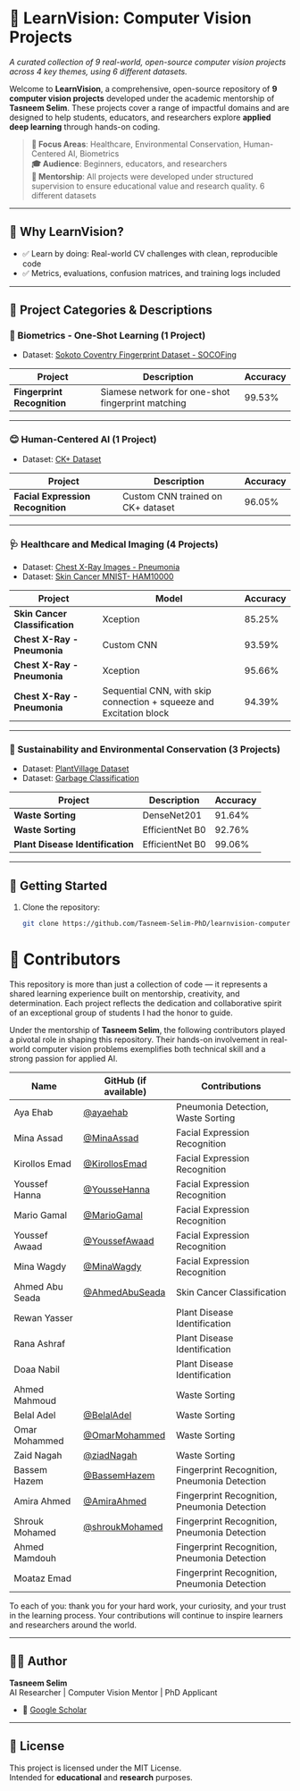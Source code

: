 # 📘 LearnVision: Computer Vision Projects
_A curated collection of 9 real-world, open-source computer vision projects across 4 key themes, using 6 different datasets._

Welcome to **LearnVision**, a comprehensive, open-source repository of **9 computer vision projects** developed under the academic mentorship of **Tasneem Selim**. These projects cover a range of impactful domains and are designed to help students, educators, and researchers explore **applied deep learning** through hands-on coding.

> **🔬 Focus Areas**: Healthcare, Environmental Conservation, Human-Centered AI, Biometrics  
> **🎓 Audience**: Beginners, educators, and researchers  
> **🤝 Mentorship**: All projects were developed under structured supervision to ensure educational value and research quality.
6 different datasets
---

## 🧠 Why LearnVision?

- ✅ Learn by doing: Real-world CV challenges with clean, reproducible code    
- ✅ Metrics, evaluations, confusion matrices, and training logs included

---

## 📂 Project Categories & Descriptions

### 🧬 Biometrics - One-Shot Learning (1 Project)
- Dataset: [Sokoto Coventry Fingerprint Dataset - SOCOFing](https://www.kaggle.com/datasets/ruizgara/socofing)

| Project | Description | Accuracy |
|--------|-------------|----------|
| **Fingerprint Recognition** | Siamese network for one-shot fingerprint matching | 99.53% |

---

### 😊 Human-Centered AI (1 Project)
- Dataset: [CK+ Dataset](https://www.kaggle.com/datasets/davilsena/ckdataset)

| Project | Description | Accuracy |
|--------|-------------|----------|
| **Facial Expression Recognition** | Custom CNN trained on CK+ dataset | 96.05% |

---

### 🩺 Healthcare and Medical Imaging (4 Projects)
- Dataset: [Chest X-Ray Images - Pneumonia](https://www.kaggle.com/datasets/paultimothymooney/chest-xray-pneumonia)
- Dataset: [Skin Cancer MNIST- HAM10000](https://www.kaggle.com/datasets/kmader/skin-cancer-mnist-ham10000) 

| Project | Model | Accuracy |
|--------|-------------|----------|
| **Skin Cancer Classification**| Xception                                                            | 85.25% |
| **Chest X-Ray - Pneumonia**   | Custom CNN                                                          | 93.59% |
| **Chest X-Ray - Pneumonia**   | Xception                                                            | 95.66% |
| **Chest X-Ray - Pneumonia**   | Sequential CNN, with skip connection + squeeze and Excitation block | 94.39% |

---

### 🌱 Sustainability and Environmental Conservation (3 Projects)
- Dataset: [PlantVillage Dataset](https://www.kaggle.com/datasets/emmarex/plantdisease)
- Dataset: [Garbage Classification](https://www.kaggle.com/datasets/asdasdasasdas/garbage-classification)

| Project | Description | Accuracy |
|--------|-------------|----------|
| **Waste Sorting**                | DenseNet201    | 91.64% |
| **Waste Sorting**                | EfficientNet B0| 92.76% |
| **Plant Disease Identification** | EfficientNet B0| 99.06% |

---



## 🚀 Getting Started

1. Clone the repository:
   ```bash
   git clone https://github.com/Tasneem-Selim-PhD/learnvision-computer-vision-projects.git
   
# 👥 Contributors

This repository is more than just a collection of code — it represents a shared learning experience built on mentorship, creativity, and determination. Each project reflects the dedication and collaborative spirit of an exceptional group of students I had the honor to guide.

Under the mentorship of **Tasneem Selim**, the following contributors played a pivotal role in shaping this repository. Their hands-on involvement in real-world computer vision problems exemplifies both technical skill and a strong passion for applied AI.



| Name            | GitHub (if available)  | Contributions                                |
|-----------------|------------------------|----------------------------------------------|
| Aya Ehab        | [@ayaehab](https://github.com/AyaEhab27)                       | Pneumonia Detection, Waste Sorting           |
| Mina Assad      | [@MinaAssad](https://github.com/HarDizzeR)                     | Facial Expression Recognition                |
| Kirollos Emad   | [@KirollosEmad](https://github.com/kiro314159265359)           | Facial Expression Recognition                |
| Youssef Hanna   | [@YousseHanna](https://github.com/YoussefHanna64-bit)          | Facial Expression Recognition                |
| Mario Gamal     | [@MarioGamal](https://github.com/Mario-Gamal-Sobhy)            | Facial Expression Recognition                |
| Youssef Awaad   | [@YoussefAwaad](https://github.com/00Unlimited00)              | Facial Expression Recognition                |
| Mina Wagdy      | [@MinaWagdy](https://github.com/MinaWagdy228)                  | Facial Expression Recognition                |
| Ahmed Abu Seada | [@AhmedAbuSeada](https://github.com/ahmedaboseada)             | Skin Cancer Classification                   |
| Rewan Yasser    |                                                                | Plant Disease Identification                 |
| Rana Ashraf     |                                                                | Plant Disease Identification                 |
| Doaa Nabil      |                                                                | Plant Disease Identification                 |
| Ahmed Mahmoud   |                                                                | Waste Sorting                                |
| Belal Adel      | [@BelalAdel](https://github.com/CW4Sniper)                     | Waste Sorting                                |
| Omar Mohammed   | [@OmarMohammed](https://github.com/Omarmohamed292)             | Waste Sorting                                |
| Zaid Nagah      | [@ziadNagah](https://github.com/ziad-nagah)                    | Waste Sorting                                |
| Bassem Hazem    | [@BassemHazem](https://github.com/BassemHazemDev)              | Fingerprint Recognition, Pneumonia Detection |
| Amira Ahmed     | [@AmiraAhmed](https://github.com/AmiraAhmedDev)                | Fingerprint Recognition, Pneumonia Detection |
| Shrouk Mohamed  | [@shroukMohamed](https://github.com/shroukali12)               | Fingerprint Recognition, Pneumonia Detection |
| Ahmed Mamdouh   |                                                                | Fingerprint Recognition, Pneumonia Detection |
| Moataz Emad     |                                                                | Fingerprint Recognition, Pneumonia Detection |

To each of you: thank you for your hard work, your curiosity, and your trust in the learning process. Your contributions will continue to inspire learners and researchers around the world.

---

## 👩‍💻 Author   
**Tasneem Selim**  
AI Researcher | Computer Vision Mentor | PhD Applicant    

- 🔬 [Google Scholar](https://scholar.google.com/citations?user=qrbLDz4AAAAJ&hl=en)  

---

## 📜 License

This project is licensed under the MIT License.  
Intended for **educational** and **research** purposes.
